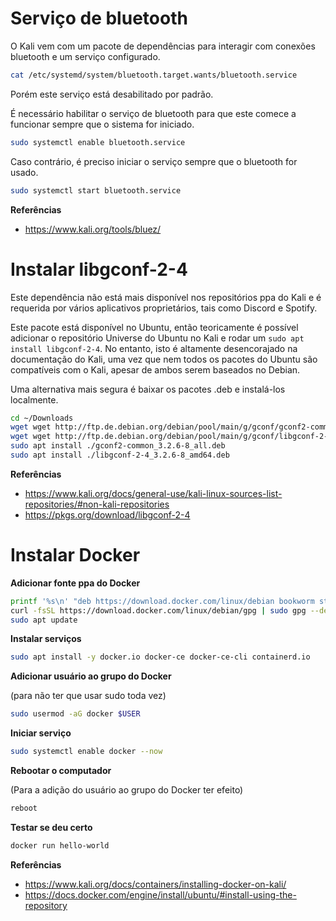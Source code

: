 # Serviço de bluetooth

O Kali vem com um pacote de dependências para interagir com conexões bluetooth e um serviço configurado.


```bash
cat /etc/systemd/system/bluetooth.target.wants/bluetooth.service
```

Porém este serviço está desabilitado por padrão.

É necessário habilitar o serviço de bluetooth para que este comece a funcionar sempre que o sistema for iniciado.

```bash
sudo systemctl enable bluetooth.service
```

Caso contrário, é preciso iniciar o serviço sempre que o bluetooth for usado.

```bash
sudo systemctl start bluetooth.service
```

**Referências**

- https://www.kali.org/tools/bluez/

# Instalar libgconf-2-4

Este dependência não está mais disponível nos repositórios ppa do Kali e é requerida por vários aplicativos proprietários, tais como Discord e Spotify.

Este pacote está disponível no Ubuntu, então teoricamente é possível adicionar o repositório Universe do Ubuntu no Kali e rodar um `sudo apt install libgconf-2-4`. No entanto, isto é altamente desencorajado na documentação do Kali, uma vez que nem todos os pacotes do Ubuntu são compatíveis com o Kali, apesar de ambos serem baseados no Debian. 

Uma alternativa mais segura é baixar os pacotes .deb e instalá-los localmente.

```bash
cd ~/Downloads
wget wget http://ftp.de.debian.org/debian/pool/main/g/gconf/gconf2-common_3.2.6-8_all.deb
wget wget http://ftp.de.debian.org/debian/pool/main/g/gconf/libgconf-2-4_3.2.6-8_amd64.deb
sudo apt install ./gconf2-common_3.2.6-8_all.deb
sudo apt install ./libgconf-2-4_3.2.6-8_amd64.deb
```

**Referências**

- https://www.kali.org/docs/general-use/kali-linux-sources-list-repositories/#non-kali-repositories
- https://pkgs.org/download/libgconf-2-4

# Instalar Docker

**Adicionar fonte ppa do Docker**

```bash
printf '%s\n' "deb https://download.docker.com/linux/debian bookworm stable" | sudo tee /etc/apt/sources.list.d/docker-ce.list
curl -fsSL https://download.docker.com/linux/debian/gpg | sudo gpg --dearmor -o /etc/apt/trusted.gpg.d/docker-ce-archive-keyring.gpg
sudo apt update
```

**Instalar serviços**

```bash
sudo apt install -y docker.io docker-ce docker-ce-cli containerd.io
```

**Adicionar usuário ao grupo do Docker**

(para não ter que usar sudo toda vez)

```bash
sudo usermod -aG docker $USER
```
**Iniciar serviço**

```bash
sudo systemctl enable docker --now
```

**Rebootar o computador**

(Para a adição do usuário ao grupo do Docker ter efeito)

```bash
reboot
```

**Testar se deu certo**

```bash
docker run hello-world
```

**Referências**

- https://www.kali.org/docs/containers/installing-docker-on-kali/
- https://docs.docker.com/engine/install/ubuntu/#install-using-the-repository
